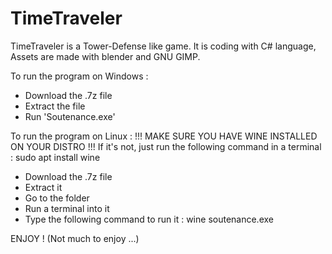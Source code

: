 # TimeTraveler
TimeTraveler is a Tower-Defense like game.
It is coding with C# language, Assets are made with blender and GNU GIMP.

To run the program on Windows :
- Download the .7z file
- Extract the file
- Run 'Soutenance.exe'

To run the program on Linux :
!!! MAKE SURE YOU HAVE WINE INSTALLED ON YOUR DISTRO !!!
If it's not, just run the following command in a terminal :
sudo apt install wine

- Download the .7z file
- Extract it
- Go to the folder
- Run a terminal into it
- Type the following command to run it :
wine soutenance.exe

ENJOY ! (Not much to enjoy ...)
